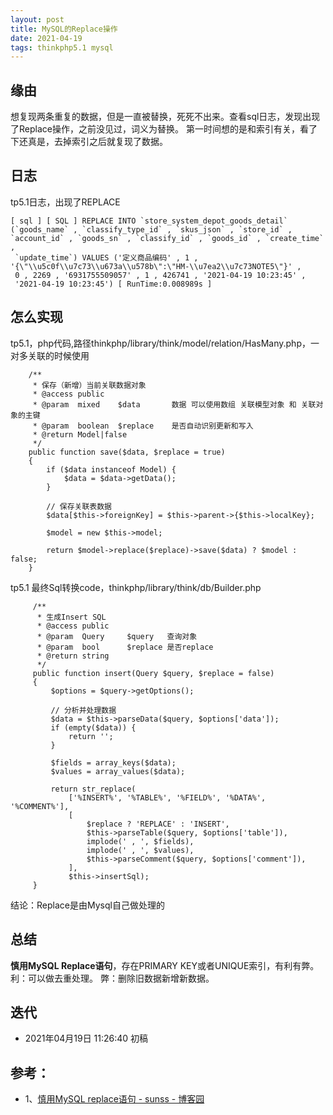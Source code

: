 ```yaml
---
layout: post
title: MySQL的Replace操作
date: 2021-04-19
tags: thinkphp5.1 mysql
---
```


## 缘由

想复现两条重复的数据，但是一直被替换，死死不出来。查看sql日志，发现出现了Replace操作，之前没见过，词义为替换。
第一时间想的是和索引有关，看了下还真是，去掉索引之后就复现了数据。

## 日志

tp5.1日志，出现了REPLACE

```
[ sql ] [ SQL ] REPLACE INTO `store_system_depot_goods_detail` 
(`goods_name` , `classify_type_id` , `skus_json` , `store_id` , 
`account_id` , `goods_sn` , `classify_id` , `goods_id` , `create_time` ,
 `update_time`) VALUES ('定义商品编码' , 1 , '{\"\\u5c0f\\u7c73\\u673a\\u578b\":\"HM-\\u7ea2\\u7c73NOTE5\"}' , 
 0 , 2269 , '6931755509057' , 1 , 426741 , '2021-04-19 10:23:45' , 
 '2021-04-19 10:23:45') [ RunTime:0.008989s ]
```

## 怎么实现
tp5.1，php代码,路径thinkphp/library/think/model/relation/HasMany.php，一对多关联的时候使用
```
    /**
     * 保存（新增）当前关联数据对象
     * @access public
     * @param  mixed    $data       数据 可以使用数组 关联模型对象 和 关联对象的主键
     * @param  boolean  $replace    是否自动识别更新和写入
     * @return Model|false
     */
    public function save($data, $replace = true)
    {
        if ($data instanceof Model) {
            $data = $data->getData();
        }

        // 保存关联表数据
        $data[$this->foreignKey] = $this->parent->{$this->localKey};

        $model = new $this->model;

        return $model->replace($replace)->save($data) ? $model : false;
    }
```

tp5.1 最终Sql转换code，thinkphp/library/think/db/Builder.php
```
     /**
      * 生成Insert SQL
      * @access public
      * @param  Query     $query   查询对象
      * @param  bool      $replace 是否replace
      * @return string
      */
     public function insert(Query $query, $replace = false)
     {
         $options = $query->getOptions();
 
         // 分析并处理数据
         $data = $this->parseData($query, $options['data']);
         if (empty($data)) {
             return '';
         }
 
         $fields = array_keys($data);
         $values = array_values($data);
 
         return str_replace(
             ['%INSERT%', '%TABLE%', '%FIELD%', '%DATA%', '%COMMENT%'],
             [
                 $replace ? 'REPLACE' : 'INSERT',
                 $this->parseTable($query, $options['table']),
                 implode(' , ', $fields),
                 implode(' , ', $values),
                 $this->parseComment($query, $options['comment']),
             ],
             $this->insertSql);
     }
```

结论：Replace是由Mysql自己做处理的

## 总结

**慎用MySQL Replace语句**，存在PRIMARY KEY或者UNIQUE索引，有利有弊。利：可以做去重处理。
弊：删除旧数据新增新数据。

## 迭代
* 2021年04月19日 11:26:40 初稿

## 参考：
* 1、[慎用MySQL replace语句 - sunss - 博客园](https://www.cnblogs.com/sunss/p/4493803.html)
